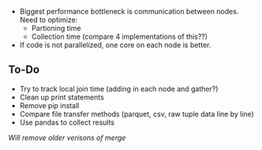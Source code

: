 - Biggest performance bottleneck is communication between nodes. Need to optimize:
    - Partioning time
    - Collection time (compare 4 implementations of this??)
- If code is not parallelized, one core on each node is better. 


## To-Do
- Try to track local join time (adding in each node and gather?)
- Clean up print statements
- Remove pip install
- Compare file transfer methods (parquet, csv, raw tuple data line by line)
- Use pandas to collect results

*Will remove older verisons of merge*